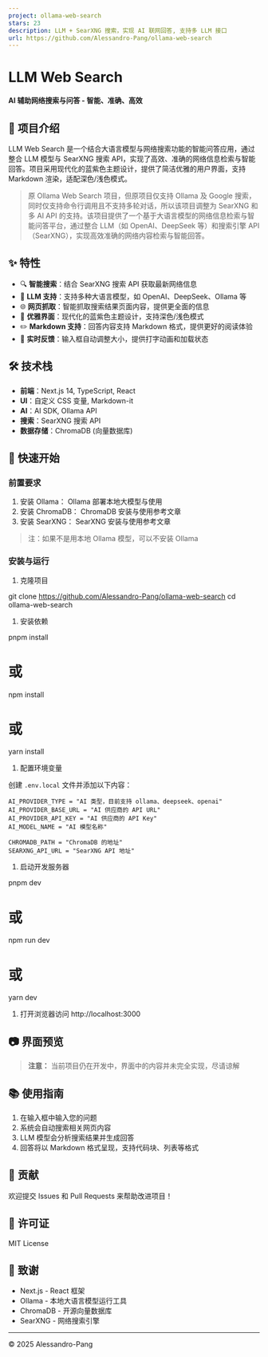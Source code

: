 ```yaml
---
project: ollama-web-search
stars: 23
description: LLM + SearXNG 搜索，实现 AI 联网回答, 支持多 LLM 接口
url: https://github.com/Alessandro-Pang/ollama-web-search
---
```


LLM Web Search
==============

**AI 辅助网络搜索与问答 - 智能、准确、高效**

📝 项目介绍
-------

LLM Web Search 是一个结合大语言模型与网络搜索功能的智能问答应用，通过整合 LLM 模型与 SearXNG 搜索 API，实现了高效、准确的网络信息检索与智能回答。项目采用现代化的蓝紫色主题设计，提供了简洁优雅的用户界面，支持 Markdown 渲染，适配深色/浅色模式。

> 原 Ollama Web Search 项目，但原项目仅支持 Ollama 及 Google 搜索，同时仅支持命令行调用且不支持多轮对话，所以该项目调整为 SearXNG 和多 AI API 的支持。该项目提供了一个基于大语言模型的网络信息检索与智能问答平台，通过整合 LLM（如 OpenAI、DeepSeek 等）和搜索引擎 API（SearXNG），实现高效准确的网络内容检索与智能回答。

✨ 特性
----

-   🔍 **智能搜索**：结合 SearXNG 搜索 API 获取最新网络信息
-   🧠 **LLM 支持**：支持多种大语言模型，如 OpenAI、DeepSeek、Ollama 等
-   🌐 **网页抓取**：智能抓取搜索结果页面内容，提供更全面的信息
-   💬 **优雅界面**：现代化的蓝紫色主题设计，支持深色/浅色模式
-   ✏️ **Markdown 支持**：回答内容支持 Markdown 格式，提供更好的阅读体验
-   🔄 **实时反馈**：输入框自动调整大小，提供打字动画和加载状态

🛠️ 技术栈
-------

-   **前端**：Next.js 14, TypeScript, React
-   **UI**：自定义 CSS 变量, Markdown-it
-   **AI**：AI SDK, Ollama API
-   **搜索**：SearXNG 搜索 API
-   **数据存储**：ChromaDB (向量数据库)

🚀 快速开始
-------

### 前置要求

1.  安装 Ollama： Ollama 部署本地大模型与使用
2.  安装 ChromaDB： ChromaDB 安装与使用参考文章
3.  安装 SearXNG： SearXNG 安装与使用参考文章

> 注：如果不是用本地 Ollama 模型，可以不安装 Ollama

### 安装与运行

1.  克隆项目

git clone https://github.com/Alessandro-Pang/ollama-web-search
cd ollama-web-search

1.  安装依赖

pnpm install
# 或
npm install
# 或
yarn install

1.  配置环境变量

创建 `.env.local` 文件并添加以下内容：

```
AI_PROVIDER_TYPE = "AI 类型，目前支持 ollama、deepseek、openai"
AI_PROVIDER_BASE_URL = "AI 供应商的 API URL"
AI_PROVIDER_API_KEY = "AI 供应商的 API Key"
AI_MODEL_NAME = "AI 模型名称"

CHROMADB_PATH = "ChromaDB 的地址"
SEARXNG_API_URL = "SearXNG API 地址"
```

1.  启动开发服务器

pnpm dev
# 或
npm run dev
# 或
yarn dev

1.  打开浏览器访问 http://localhost:3000

📷 界面预览
-------

> **注意：** 当前项目仍在开发中，界面中的内容并未完全实现，尽请谅解

📚 使用指南
-------

1.  在输入框中输入您的问题
2.  系统会自动搜索相关网页内容
3.  LLM 模型会分析搜索结果并生成回答
4.  回答将以 Markdown 格式呈现，支持代码块、列表等格式

🤝 贡献
-----

欢迎提交 Issues 和 Pull Requests 来帮助改进项目！

📄 许可证
------

MIT License

🙏 致谢
-----

-   Next.js - React 框架
-   Ollama - 本地大语言模型运行工具
-   ChromaDB - 开源向量数据库
-   SearXNG - 网络搜索引擎

* * *

© 2025 Alessandro-Pang
